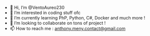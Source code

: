 - 👋 Hi, I’m @VentoAureo230
- 👀 I’m interested in coding stuff ofc
- 🌱 I’m currently learning PhP, Python, C#, Docker and much more !
- 💞️ I’m looking to collaborate on tons of project !
- 📫 How to reach me : anthony.meny.contact@gmail.com

<!---
VentoAureo230/VentoAureo230 is a ✨ special ✨ repository because its `README.md` (this file) appears on your GitHub profile.
You can click the Preview link to take a look at your changes.
--->
